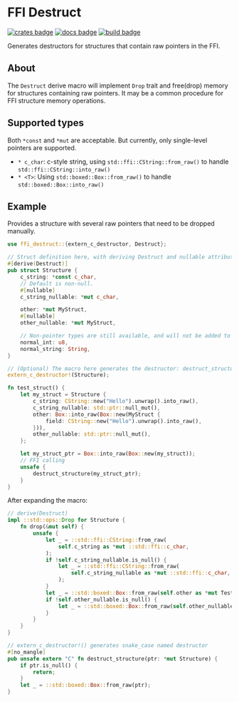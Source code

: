 # FFI Destruct
[![crates badge]][crates.io] [![docs badge]][docs.rs] [![build badge]][build]

[crates badge]: https://img.shields.io/crates/v/ffi-destruct.svg?logo=rust
[crates.io]: https://crates.io/crates/ffi-destruct
[docs badge]: https://img.shields.io/docsrs/ffi-destruct/latest?label=docs.rs&logo=docs.rs
[docs.rs]: https://docs.rs/ffi-destruct
[build badge]: https://github.com/I-Info/FFI-destruct/actions/workflows/build.yml/badge.svg
[build]: https://github.com/I-Info/FFI-destruct/actions/workflows/build.yml

Generates destructors for structures that contain raw pointers in the FFI.

## About
The `Destruct` derive macro will implement `Drop` trait and free(drop) memory for structures containing raw pointers.
It may be a common procedure for FFI structure memory operations.

## Supported types
Both `*const` and `*mut` are acceptable. 
But currently, only single-level pointers are supported.

- `* c_char`: c-style string, using `std::ffi::CString::from_raw()` to handle `std::ffi::CString::into_raw()`
- `* <T>`: Using `std::boxed::Box::from_raw()` to handle `std::boxed::Box::into_raw()`

## Example
Provides a structure with several raw pointers that need to be dropped manually.
```rust
use ffi_destruct::{extern_c_destructor, Destruct};

// Struct definition here, with deriving Destruct and nullable attributes.
#[derive(Destruct)]
pub struct Structure {
    c_string: *const c_char,
    // Default is non-null.
    #[nullable]
    c_string_nullable: *mut c_char,

    other: *mut MyStruct,
    #[nullable]
    other_nullable: *mut MyStruct,

    // Non-pointer types are still available, and will not be added to drop().
    normal_int: u8,
    normal_string: String,
}

// (Optional) The macro here generates the destructor: destruct_structure()
extern_c_destructor!(Structure);

fn test_struct() {
    let my_struct = Structure {
        c_string: CString::new("Hello").unwrap().into_raw(),
        c_string_nullable: std::ptr::null_mut(),
        other: Box::into_raw(Box::new(MyStruct {
            field: CString::new("Hello").unwrap().into_raw(),
        })),
        other_nullable: std::ptr::null_mut(),
    };

    let my_struct_ptr = Box::into_raw(Box::new(my_struct));
    // FFI calling
    unsafe {
        destruct_structure(my_struct_ptr);
    }
}
```

After expanding the macro:
```rust
// derive(Destruct)
impl ::std::ops::Drop for Structure {
    fn drop(&mut self) {
        unsafe {
            let _ = ::std::ffi::CString::from_raw(
                self.c_string as *mut ::std::ffi::c_char,
            );
            if !self.c_string_nullable.is_null() {
                let _ = ::std::ffi::CString::from_raw(
                    self.c_string_nullable as *mut ::std::ffi::c_char,
                );
            }
            let _ = ::std::boxed::Box::from_raw(self.other as *mut TestA);
            if !self.other_nullable.is_null() {
                let _ = ::std::boxed::Box::from_raw(self.other_nullable as *mut TestA);
            }
        }
    }
}

// extern_c_destructor!() generates snake_case named destructor
#[no_mangle]
pub unsafe extern "C" fn destruct_structure(ptr: *mut Structure) {
    if ptr.is_null() {
        return;
    }
    let _ = ::std::boxed::Box::from_raw(ptr);
}
```